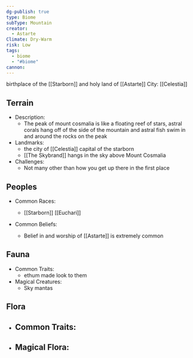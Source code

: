 ```yaml
---
dg-publish: true
type: Biome
subType: Mountain
creator:
  - Astarte
Climate: Dry-Warm
risk: Low
tags:
  - biome
  - "#biome"
cannon:
---
```


birthplace of the [[Starborn]] and holy land of [[Astarte]]
City: [[Celestia]]
## Terrain
- Description:
	- The peak of mount cosmalia is like a floating reef of stars, astral corals hang off of the side of the mountain and astral fish swim in and around the rocks on the peak
- Landmarks:
	- the city of [[Celestia]] capital of the starborn
	- [[The Skybrand]] hangs in the sky above Mount Cosmalia
- Challenges:
	- Not many other than how you get up there in the first place
##  Peoples
- Common Races:
	- [[Starborn]] [[Euchari]]

- Common Beliefs:
	- Belief in and worship of [[Astarte]] is extremely common
## Fauna
- Common Traits:
	- ethum made look to them
- Magical Creatures:
	- Sky mantas
## Flora
- Common Traits:
	- 
- Magical Flora:
	- 